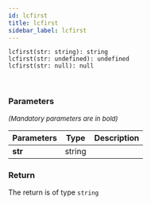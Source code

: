 ```yaml
---
id: lcfirst
title: lcfirst
sidebar_label: lcfirst
---
```


```tsx
lcfirst(str: string): string
lcfirst(str: undefined): undefined
lcfirst(str: null): null
```
<br/>



### Parameters

<font size="2"><i>(Mandatory parameters are in bold)</i></font>

| Parameters | Type | Description |
| --------- | ---- | ----------- |
| **str** | string |  |


### Return



The return is of type <code>string</code>